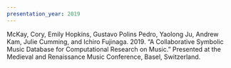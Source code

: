 ```yaml
---
presentation_year: 2019
---
```

McKay, Cory, Emily Hopkins, Gustavo Polins Pedro, Yaolong Ju, Andrew Kam, Julie Cumming, and Ichiro Fujinaga. 2019. “A Collaborative Symbolic Music Database for Computational Research on Music.” Presented at the Medieval and Renaissance Music Conference, Basel, Switzerland.
